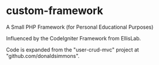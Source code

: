 custom-framework
================

A Small PHP Framework (for Personal Educational Purposes)

Influenced by the CodeIgniter Framework from EllisLab. 

Code is expanded from the "user-crud-mvc" project at "github.com/donaldsimmons".
